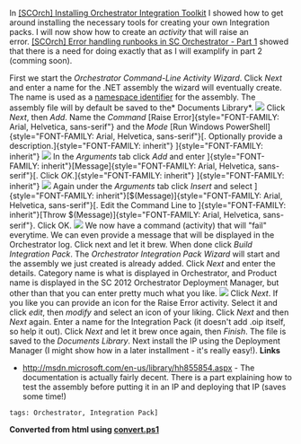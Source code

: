 ﻿In [\[SCOrch\] Installing Orchestrator Integration
Toolkit](http://codebeaver.blogspot.dk/2013/04/scorch-installing-orchestrator.html) I
showed how to get around installing the necessary tools for creating
your own Integration packs.
I will now show how to create an *activity* that will raise an
error. [\[SCOrch\] Error handling runbooks in SC Orchestrator - Part
1](http://codebeaver.blogspot.dk/2013/04/scorch-error-handling-runbooks-in-sc.html) showed
that there is a need for doing exactly that as I will examplify in part
2 (comming soon).

First we start the *Orchestrator Command-Line Activity Wizard*. Click
*Next* and enter a name for the .NET assembly the wizard will eventually
create. The name is used as a [namespace
identifier](http://en.wikipedia.org/wiki/Namespace) for the assembly.
The assembly file will by default be saved to the* Documents Library*.
![](//2.bp.blogspot.com/-49IYqIPeyqk/UXHMycqVaiI/AAAAAAAACMM/w_ebXjOhg1U/s400/1.png)
Click *Next*, then *Add*. Name the *Command* [Raise
Error]{style="FONT-FAMILY: Arial, Helvetica, sans-serif"} and the
*Mode* [Run Windows
PowerShell]{style="FONT-FAMILY: Arial, Helvetica, sans-serif"}[.
Optionally provide a description.]{style="FONT-FAMILY: inherit"}
]{style="FONT-FAMILY: inherit"}
![](//4.bp.blogspot.com/-b1ICTmk1L7k/UXHOmnlmKTI/AAAAAAAACMY/uGbdDK_Hvto/s400/2.png)
In the *Arguments* tab click *Add* and enter
]{style="FONT-FAMILY: inherit"}[Message]{style="FONT-FAMILY: Arial, Helvetica, sans-serif"}[.
Click *OK*.]{style="FONT-FAMILY: inherit"}
]{style="FONT-FAMILY: inherit"}
![](//2.bp.blogspot.com/-tYiCCnc0TcY/UXHOmlf4YsI/AAAAAAAACMo/hhKW0hYwNvA/s400/3.png)
Again under the *Arguments* tab click *Insert* and select
]{style="FONT-FAMILY: inherit"}[\$(Message)]{style="FONT-FAMILY: Arial, Helvetica, sans-serif"}[.
Edit the Command Line to
]{style="FONT-FAMILY: inherit"}[Throw \$(Message)]{style="FONT-FAMILY: Arial, Helvetica, sans-serif"}.
Click OK.
![](//1.bp.blogspot.com/-m-HY7DY53K8/UXHOmrnrpBI/AAAAAAAACMk/t0MbOtQ5Qik/s400/4.png)
We now have a command (activity) that will \"fail\" everytime. We can
even provide a message that will be displayed in the Orchestrator log.
Click next and let it brew. When done click *Build Integration Pack*.
The *Orchestrator Integration Pack Wizard* will start and the assembly
we just created is already added. Click *Next* and enter the details.
Category name is what is displayed in Orchestrator, and Product name is
displayed in the SC 2012 Orchestrator Deployment Manager, but other than
that you can enter pretty much what you like.
![](//1.bp.blogspot.com/-TarZuPiDrm8/UXHQ8i-R-kI/AAAAAAAACMs/dc9fdz16JcY/s400/5.png)
Click *Next*. If you like you can provide an icon for the Raise Error
activity. Select it and click *edit*, then *modify* and select an icon
of your liking. Click *Next* and then *Next* again. Enter a name for the
Integration Pack (it doesn\'t add .oip itself, so help it out). Click
*Next* and let it brew once again, then *Finish*. The file is saved to
the *Documents Library*.
Next install the IP using the Deployment Manager (I might show how in a
later installment - it\'s really easy!).
**Links**
-   <http://msdn.microsoft.com/en-us/library/hh855854.aspx> - The
    documentation is actually fairly decent. There is a part explaining
    how to test the assembly before putting it in an IP and deploying
    that IP (saves some time!)
```
tags: Orchestrator, Integration Pack]
```

**Converted from html using [convert.ps1](https://github.com/spaelling/Blog/blob/master/convert.ps1)**

